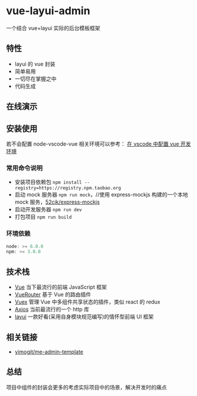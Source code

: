# vue-layui-admin

一个结合 vue+layui 实际的后台模板框架

## 特性

* layui 的 vue 封装
* 简单易用
* 一切尽在掌握之中
* 代码生成

## 在线演示

## 安装使用

若不会配置 node-vscode-vue 相关环境可以参考： [在 vscode 中配置 vue 开发环境](./docs/在VsCode中配置vue开发环境.md)

### 常用命令说明

* 安装项目依赖包
  `npm install --registry=https://registry.npm.taobao.org`
* 启动 mock 服务器
  `npm run mock`，//使用 express-mockjs 构建的一个本地 mock 服务，[52cik/express-mockjs](https://github.com/52cik/express-mockjs)
* 启动开发服务器
  `npm run dev`
* 打包项目
  `npm run build`

### 环境依赖

```js
node: >= 6.0.0
npm: >= 3.0.0
```

## 技术栈

* [Vue](http://cn.vuejs.org/) 当下最流行的前端 JavaScript 框架
* [VueRouter](https://router.vuejs.org/zh-cn/) 基于 Vue 的路由插件
* [Vuex](https://vuex.vuejs.org/zh-cn/) 管理 Vue 中多组件共享状态的插件，类似 react 的 redux
* [Axios](https://github.com/mzabriskie/axios) 当前最流行的一个 http 库
* [layui](https://github.com/sentsin/layui/) 一款好看(采用自身模块规范编写)的情怀型前端 UI 框架

## 相关链接

* [yimogit/me-admin-template](https://github.com/yimogit/me-admin-template)

## 总结

项目中组件的封装会更多的考虑实际项目中的场景，解决开发时的痛点
